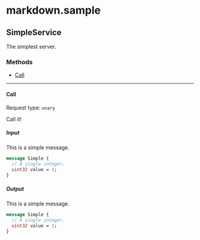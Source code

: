 # markdown.sample

## SimpleService

The simplest server.

### Methods

- [Call](#call)

---

#### Call

Request type: `unary`

Call it!

##### Input

This is a simple message.

```proto
message Simple {
  // A single integer.
  uint32 value = 1;
}
```

##### Output

This is a simple message.

```proto
message Simple {
  // A single integer.
  uint32 value = 1;
}
```

